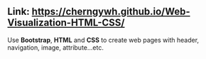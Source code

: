 ## Link: https://cherngywh.github.io/Web-Visualization-HTML-CSS/

Use **Bootstrap**, **HTML** and **CSS** to create web pages with header, navigation, image, attribute...etc.
